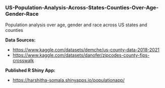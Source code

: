 ### US-Population-Analysis-Across-States-Counties-Over-Age-Gender-Race
Population analysis over age, gender and race across US states and counties

**Data Sources:**
 - https://www.kaggle.com/datasets/demche/us-county-data-2018-2021
 - https://www.kaggle.com/datasets/danofer/zipcodes-county-fips-crosswalk

**Published R Shiny App:**
- https://harshitha-somala.shinyapps.io/populationapp/
